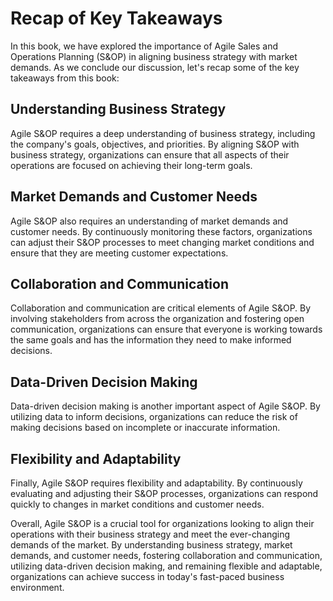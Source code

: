 Recap of Key Takeaways
==================================

In this book, we have explored the importance of Agile Sales and Operations Planning (S&OP) in aligning business strategy with market demands. As we conclude our discussion, let's recap some of the key takeaways from this book:

Understanding Business Strategy
-------------------------------

Agile S&OP requires a deep understanding of business strategy, including the company's goals, objectives, and priorities. By aligning S&OP with business strategy, organizations can ensure that all aspects of their operations are focused on achieving their long-term goals.

Market Demands and Customer Needs
---------------------------------

Agile S&OP also requires an understanding of market demands and customer needs. By continuously monitoring these factors, organizations can adjust their S&OP processes to meet changing market conditions and ensure that they are meeting customer expectations.

Collaboration and Communication
-------------------------------

Collaboration and communication are critical elements of Agile S&OP. By involving stakeholders from across the organization and fostering open communication, organizations can ensure that everyone is working towards the same goals and has the information they need to make informed decisions.

Data-Driven Decision Making
---------------------------

Data-driven decision making is another important aspect of Agile S&OP. By utilizing data to inform decisions, organizations can reduce the risk of making decisions based on incomplete or inaccurate information.

Flexibility and Adaptability
----------------------------

Finally, Agile S&OP requires flexibility and adaptability. By continuously evaluating and adjusting their S&OP processes, organizations can respond quickly to changes in market conditions and customer needs.

Overall, Agile S&OP is a crucial tool for organizations looking to align their operations with their business strategy and meet the ever-changing demands of the market. By understanding business strategy, market demands, and customer needs, fostering collaboration and communication, utilizing data-driven decision making, and remaining flexible and adaptable, organizations can achieve success in today's fast-paced business environment.
